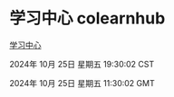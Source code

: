 # 学习中心 colearnhub
[学习中心](http://219.139.199.238:56308/colearnhub/)

2024年 10月 25日 星期五 19:30:02 CST

2024年 10月 25日 星期五 11:30:02 GMT
